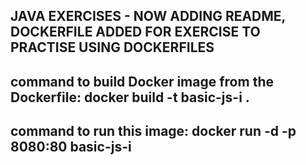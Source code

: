 ## JAVA EXERCISES - NOW ADDING README, DOCKERFILE ADDED FOR EXERCISE TO PRACTISE USING DOCKERFILES

## command to build Docker image from the Dockerfile: docker build -t basic-js-i .

## command to run this image: docker run -d -p 8080:80 basic-js-i


